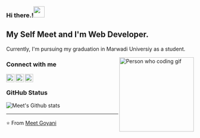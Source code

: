 ### Hi there.!<img src="https://github.com/meetgoyani08/meetgoyani08/blob/main/assets/Hi.gif" width="30px"></h2>
## My Self Meet and I'm Web Developer.

Currently, I'm pursuing my graduation in Marwadi Universiy as a student. 

<img align="right" alt="Person who coding gif" src="https://github.com/meetgoyani08/meetgoyani08/blob/main/assets/coding.gif" width="200" />
  

### Connect with me

<a href="https://twitter.com/meet_goyani08">
  <img align="left" alt="Meet's Twitter" width="22px" src="https://cdn.jsdelivr.net/npm/simple-icons@v3/icons/twitter.svg" />
</a>
<a href="https://www.linkedin.com/in/meet-goyani08/">
  <img align="left" alt="Meet's Linkedin" width="22px" src="https://cdn.jsdelivr.net/npm/simple-icons@v3/icons/linkedin.svg" />
</a>
<a href="https://github.com/meetgoyani08">
  <img align="left" alt="Meet's Github" width="22px" src="https://cdn.jsdelivr.net/npm/simple-icons@v3/icons/github.svg" />
</a>
<br />

### GitHub Status

![Meet's Github stats](https://github-readme-stats.vercel.app/api?username=meetgoyani08&show_icons=true)

-----

⭐️ From [Meet Goyani](https://github.com/meetgoyani08)
